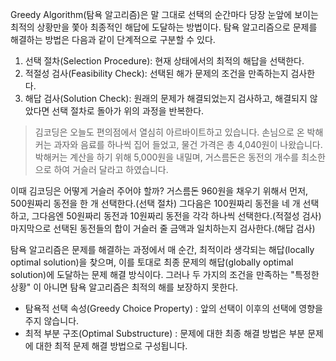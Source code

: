 Greedy Algorithm(탐욕 알고리즘)은 말 그대로 선택의 순간마다 당장 눈앞에 보이는 최적의 상황만을 쫓아 최종적인 해답에 도달하는 방법이다. 탐욕 알고리즘으로 문제를 해결하는 방법은 다음과 같이 단계적으로 구분할 수 있다. </br>

1. 선택 절차(Selection Procedure): 현재 상태에서의 최적의 해답을 선택한다.
2. 적절성 검사(Feasibility Check): 선택된 해가 문제의 조건을 만족하는지 검사한다.
3. 해답 검사(Solution Check): 원래의 문제가 해결되었는지 검사하고, 해결되지 않았다면 선택 절차로 돌아가 위의 과정을 반복한다. </br>

>김코딩은 오늘도 편의점에서 열심히 아르바이트하고 있습니다. 손님으로 온 박해커는 과자와 음료를 하나씩 집어 들었고, 물건 가격은 총 4,040원이 나왔습니다. 박해커는 계산을 하기 위해 5,000원을 내밀며, 거스름돈은 동전의 개수를 최소한으로 하여 거슬러 달라고 하였습니다.

이때 김코딩은 어떻게 거슬러 주어야 할까? 거스름돈 960원을 채우기 위해서 먼저, 500원짜리 동전을 한 개 선택한다.(선택 절차) 그다음은 100원짜리 동전을 네 개 선택하고, 그다음엔 50원짜리 동전과 10원짜리 동전을 각각 하나씩 선택한다.(적절성 검사) 마지막으로 선택된 동전들의 합이 거슬러 줄 금액과 일치하는지 검사한다.(해답 검사)



탐욕 알고리즘은 문제를 해결하는 과정에서 매 순간, 최적이라 생각되는 해답(locally optimal solution)을 찾으며, 이를 토대로 최종 문제의 해답(globally optimal solution)에 도달하는 문제 해결 방식이다. 그러나 두 가지의 조건을 만족하는 "특정한 상황" 이 아니면 탐욕 알고리즘은 최적의 해를 보장하지 못한다. </br>

+ 탐욕적 선택 속성(Greedy Choice Property) : 앞의 선택이 이후의 선택에 영향을 주지 않습니다.
+ 최적 부분 구조(Optimal Substructure) : 문제에 대한 최종 해결 방법은 부분 문제에 대한 최적 문제 해결 방법으로 구성됩니다.
